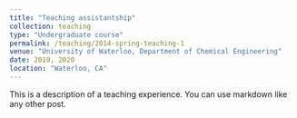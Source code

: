 ```yaml
---
title: "Teaching assistantship"
collection: teaching
type: "Undergraduate course"
permalink: /teaching/2014-spring-teaching-1
venue: "University of Waterloo, Department of Chemical Engineering"
date: 2019, 2020
location: "Waterloo, CA"
---
```


This is a description of a teaching experience. You can use markdown like any other post.
